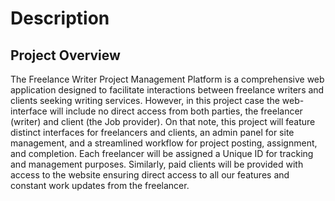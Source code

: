 # Description

## Project Overview

The Freelance Writer Project Management Platform is a comprehensive web
application designed to facilitate interactions between freelance writers and
clients seeking writing services. However, in this project case the web-interface
will include no direct access from both parties, the freelancer (writer) and client
(the Job provider). On that note, this project will feature distinct interfaces
for freelancers and clients, an admin panel for site management, and a streamlined
workflow for project posting, assignment, and completion. Each freelancer will
be assigned a Unique ID for tracking and management purposes. Similarly, paid clients
will be provided with access to the website ensuring direct access to all our
features and constant work updates from the freelancer.